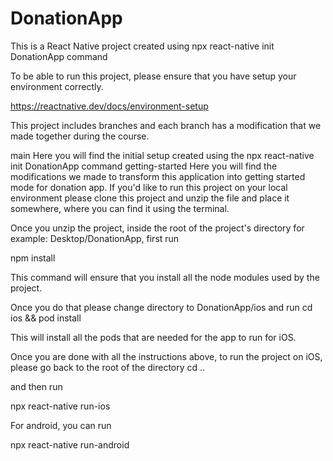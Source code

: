# DonationApp
This is a React Native project created using npx react-native init DonationApp command

To be able to run this project, please ensure that you have setup your environment correctly.

https://reactnative.dev/docs/environment-setup

This project includes branches and each branch has a modification that we made together during the course.

main
Here you will find the initial setup created using the npx react-native init DonationApp command
getting-started
Here you will find the modifications we made to transform this application into getting started mode for donation app.
If you'd like to run this project on your local environment please clone this project and unzip the file and place it somewhere, where you can find it using the terminal.

Once you unzip the project, inside the root of the project's directory for example: Desktop/DonationApp, first run

npm install

This command will ensure that you install all the node modules used by the project.

Once you do that please change directory to DonationApp/ios and run cd ios && pod install

This will install all the pods that are needed for the app to run for iOS.

Once you are done with all the instructions above, to run the project on iOS, please go back to the root of the directory cd ..

and then run

npx react-native run-ios

For android, you can run

npx react-native run-android
